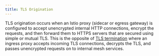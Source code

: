 ```yaml
---
title: TLS Origination
---
```


TLS origination occurs when an Istio proxy (sidecar or egress gateway) is configured to accept unencrypted
internal HTTP connections, encrypt the requests, and then forward them to HTTPS servers that are secured
using simple or mutual TLS. This is the opposite of [TLS termination](https://en.wikipedia.org/wiki/TLS_termination_proxy)
where an ingress proxy accepts incoming TLS connections, decrypts the TLS, and passes unencrypted
requests on to internal mesh services.
